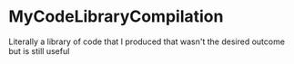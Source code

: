 # MyCodeLibraryCompilation
Literally a library of code that I produced that wasn't the desired outcome but is still useful
